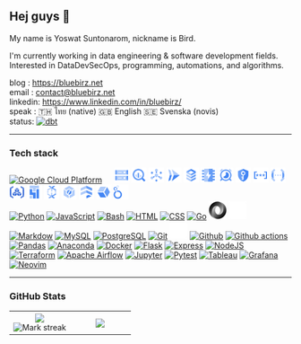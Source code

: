 ## Hej guys 👋

My name is Yoswat Suntonarom, nickname is Bird.

I'm currently working in data engineering & software development fields. Interested in DataDevSecOps, programming, automations, and algorithms.

blog : <https://bluebirz.net>  
email : <contact@bluebirz.net>  
linkedin: <https://www.linkedin.com/in/bluebirz/>  
speak : 🇹🇭 ไทย (native) 🇬🇧 English  🇸🇪 Svenska (novis)  
status:
<a href="https://www.getdbt.com/" title="dbt"><img src="https://img.shields.io/badge/learning%20dbt-FF694B?logo=dbt&logoColor=white" alt="dbt" /></a>
<!-- <a href="https://aws.amazon.com/" title="AWS"><img src="https://skillicons.dev/icons?i=aws" alt="AWS" width="32px" height="32px" /></a> -->

---

### Tech stack

<a href="https://cloud.google.com/" title="Google Cloud Platform"><img src="https://raw.githubusercontent.com/onemarc/tech-icons/refs/heads/main/icons/googlecp-dark.svg" alt="Google Cloud Platform" width="32px" height="32px"/></a>
&ensp;&ensp;
<a href="https://cloud.google.com/storage" title="Google Cloud Storage"><img src="./img/gcpicons.com/Cloud-Storage.svg" alt="Cloud Storage icon" width="27px" height="27px"/></a>
<a href="https://cloud.google.com/bigquery" titl="Google BigQuery"><img src="./img/gcpicons.com/BigQuery.svg" alt="BigQuery icon" width="27px" height="27px"/></a>
<a href="https://cloud.google.com/pubsub" title="Google Cloud Pub/Sub"><img src="./img/gcpicons.com/PubSub.svg" alt="Pub/Sub icon" width="27px" height="27px"/></a>
<a href="https://cloud.google.com/run" title="Google Cloud Run"><img src="./img/gcpicons.com/Cloud-Run.svg" alt="Cloud Run icon" width="27px" height="27px"/></a>
<a href="https://cloud.google.com/sql" title="Google Cloud SQL"><img src="./img/gcpicons.com/Cloud-SQL.svg" alt="Cloud SQL icon" width="27px" height="27px"/></a>
<a href="https://cloud.google.com/memorystore" title="Google Cloud Memorystore"><img src="./img/gcpicons.com/Memorystore.svg" alt="Memorystore icon" width="27px" height="27px"/></a>
<a href="https://cloud.google.com/scheduler" title="Google Cloud Scheduler"><img src="./img/gcpicons.com/Cloud-Scheduler.svg" alt="Cloud Scheduler icon" width="27px" height="27px"/></a>
<a href="https://cloud.google.com/kms" title="Google Cloud KMS"><img src="./img/gcpicons.com/Key-Management-Service.svg" alt="Key Key-Management-Service icon" width="27px" height="27px"/></a>
<a href="https://cloud.google.com/secret-manager" title="Google Secret Manager"><img src="./img/gcpicons.com/Secret-Manager.svg" alt="Secret Manager icon" width="27px" height="27px"/></a>
<a href="https://cloud.google.com/functions" title="Google Cloud Functions"><img src="./img/gcpicons.com/Cloud-Functions.svg" alt="Cloud-Functions icon" width="27px" height="27px"/></a>
<a href="https://cloud.google.com/artifact-registry" title="Google Artifact Registry"><img src="./img/gcpicons.com/Artifact-Registry.svg" alt="Artifact Registry icon" width="27px" height="27px"/></a>
<a href="https://cloud.google.com/composer" title="Google Cloud Composer"><img src="./img/gcpicons.com/Cloud-Composer.svg" alt="Cloud Cloud-Composer icon" width="27px" height="27px"/></a>
<a href="https://cloud.google.com/dataflow" title="Google Cloud Dataflow"><img src="./img/gcpicons.com/Dataflow.svg" alt="Dataflow icon" width="27px" height="27px"/></a>
<a href="https://cloud.google.com/build" title="Google Cloud Build"><img src="./img/gcpicons.com/Cloud-Build.svg" alt="Cloud-Build icon" width="27px" height="27px"/></a>
<a href="https://cloud.google.com/firestore" title="Google Firestore"><img src="./img/gcpicons.com/Firestore.svg" alt="Firestore icon" width="27px" height="27px"/></a>
<a href="https://cloud.google.com/stackdriver" title="Google Cloud Stackdriver"><img src="./img/gcpicons.com/Stackdriver.svg" alt="Stackdriver icon" width="27px" height="27px"/></a>
<a href="https://lookerstudio.google.com" title="Google Looker Studio"><img src="./img/gcpicons.com/Looker.svg" alt="Looker studio icon" width="27px" height="27px"/></a>
<br/>
<a href="https://www.python.org/" title="Python"><img src="https://skillicons.dev/icons?i=py" alt="Python" width="32px" height="32px"/></a>
<a href="https://www.w3schools.com/js/default.asp" title="JavaScript"><img src="https://skillicons.dev/icons?i=js" alt="JavaScript" width="32px" height="32px"/></a>
<a href="https://www.gnu.org/software/bash/" title="Bash"><img src="https://skillicons.dev/icons?i=bash" alt="Bash" width="32px" height="32px"/></a>
<a href="https://www.w3schools.com/html/" title="HTML"><img src="https://skillicons.dev/icons?i=html" alt="HTML" width="32px" height="32px"/></a>
<a href="https://www.w3schools.com/css/default.asp" title="CSS"><img src="https://skillicons.dev/icons?i=css" alt="CSS" width="32px" height="32px"/></a>
<a href="https://go.dev/" title="Golang"><img src="https://skillicons.dev/icons?i=go" alt="Go" width="32px" height="32px"/></a>
<a href="https://www.json.org/" title="JSON"><img src="https://raw.githubusercontent.com/devicons/devicon/refs/heads/master/icons/json/json-original.svg" alt="Json" width="32px" height="32px"/></a>
<a href="https://yaml.org/" title="YAML"><img src="https://raw.githubusercontent.com/onemarc/tech-icons/refs/heads/main/icons/yaml-light.svg" alt="YAML" width="32px" height="32px"/></a>
<a href="https://www.markdownguide.org/" title="Markdown"><img src="https://raw.githubusercontent.com/onemarc/tech-icons/refs/heads/main/icons/markdown-light.svg" alt="Markdow" width="32px" height="32px"/></a>
<a href="https://www.mysql.com/" title="MySQL"><img src="https://skillicons.dev/icons?i=mysql" alt="MySQL" width="32px" height="32px"/></a>
<a href="https://www.postgresql.org/" title="PostgreSQL"><img src="https://skillicons.dev/icons?i=postgres" alt="PostgreSQL" width="32px" height="32px"/></a>
<a href="https://git-scm.com/" title="Git"><img src="https://skillicons.dev/icons?i=git" alt="Git" width="32px" height="32px"/></a>
<a href="https://en.wikipedia.org/wiki/CI/CD" title="CI/CD"><img src="https://raw.githubusercontent.com/onemarc/tech-icons/refs/heads/main/icons%232/cicd-light.svg" alt="CI/CD" width="32px" height="32px"/></a>
<a href="https://github.com/" title="Github"><img src="https://skillicons.dev/icons?i=github" alt="Github" width="32px" height="32px"/></a>
<a href="https://github.com/features/actions" title="Github actions"><img src="https://skillicons.dev/icons?i=githubactions" alt="Github actions" width="32px" height="32px"/></a>
<a href="https://pandas.pydata.org/" title="Pandas"><img src="https://raw.githubusercontent.com/onemarc/tech-icons/refs/heads/main/icons/pandas-light.svg" alt="Pandas" width="32px" height="32px"/></a>
<a href="https://www.anaconda.com/" title="Anaconda"><img src="https://skillicons.dev/icons?i=anaconda" alt="Anaconda" width="32px" height="32px"/></a>
<a href="https://www.docker.com/" title="Docker"><img src="https://skillicons.dev/icons?i=docker" alt="Docker" width="32px" height="32px"/></a>
<a href="https://flask.palletsprojects.com/en/stable/" title="Flask"><img src="https://skillicons.dev/icons?i=flask" alt="Flask" width="32px" height="32px"/></a>
<a href="http://expressjs.com/" title="ExpressJS"><img src="https://skillicons.dev/icons?i=express" alt="Express" width="32px" height="32px"/></a>
<a href="https://nodejs.org/" title="NodeJS"><img src="https://skillicons.dev/icons?i=nodejs" alt="NodeJS" width="32px" height="32px"/></a>
<a href="https://www.terraform.io/" title="Terraform"><img src="https://skillicons.dev/icons?i=terraform" alt="Terraform" width="32px" height="32px"/></a>
<a href="https://airflow.apache.org/" title="Apache Airflow"><img src="https://raw.githubusercontent.com/onemarc/tech-icons/refs/heads/main/icons/apacheairflow-dark.svg" alt="Apache Airflow" width="32px" height="32px"/></a>
<a href="https://jupyter.org/" title="Jupyter"><img src="https://raw.githubusercontent.com/onemarc/tech-icons/refs/heads/main/icons/jupyter-dark.svg" alt="Jupyter" width="32px" height="32px"/></a>
<a href="https://pytest.org/" title="Pytest"><img src="https://raw.githubusercontent.com/onemarc/tech-icons/refs/heads/main/icons/pytest-dark.svg" alt="Pytest" width="32px" height="32px"/></a>
<a href="https://www.tableau.com/" title="Tableau"><img src="https://raw.githubusercontent.com/onemarc/tech-icons/refs/heads/main/icons/tableau-light.svg" alt="Tableau" width="32px" height="32px"/></a>
<a href="https://grafana.com/" title="Grafana"><img src="https://skillicons.dev/icons?i=grafana" alt="Grafana" width="32px" height="32px"/></a>
<a href="https://neovim.io/" title="Neovim"><img src="https://skillicons.dev/icons?i=neovim" alt="Neovim" width="32px" height="32px"/></a>

---

### GitHub Stats

<table class="stats"><tbody><tr border="none">
  <td width="50%" align="center">
    <img align="center" src="https://readme-stats-fork-mauve.vercel.app/api/?username=bluebirz&theme=dark&show_icons=true&count_private=true"><br>
    <img alt="Mark streak" src="https://github-readme-streak-stats-five-roan.vercel.app?user=bluebirz&theme=dark">
  </td>
  <td width="50%" align="center">
    <img align="center" src="https://readme-stats-fork-mauve.vercel.app/api/top-langs/?username=bluebirz&theme=dark&hide_border=false&no-bg=true&no-frame=true&langs_count=6&layout=donut">
  </td>
</tr></tbody></table>
